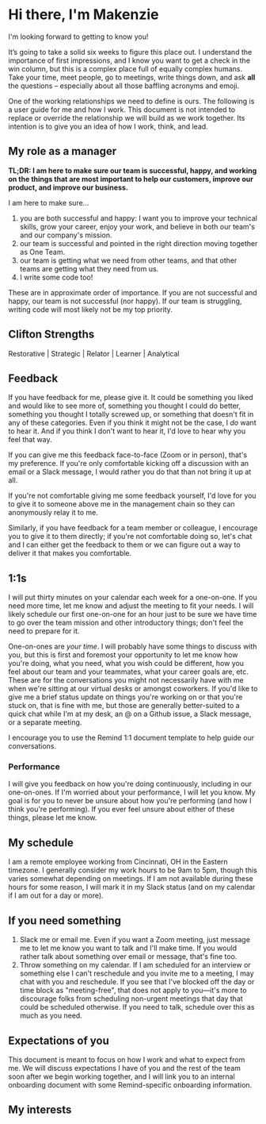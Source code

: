 # Hi there, I'm Makenzie

I'm looking forward to getting to know you! 

It’s going to take a solid six weeks to figure this place out. I understand the importance of first impressions, and I know you want to get a check in the win column, but this is a complex place full of equally complex humans. Take your time, meet people, go to meetings, write things down, and ask **all** the questions – especially about all those baffling acronyms and emoji.

One of the working relationships we need to define is ours. The following is a user guide for me and how I work. This document is not intended to replace or override the relationship we will build as we work together. Its intention is to give you an idea of how I work, think, and lead.

## My role as a manager

**TL;DR: I am here to make sure our team is successful, happy, and working on the things that are most important to help our customers, improve our product, and improve our business.**

I am here to make sure...

1.  you are both successful and happy: I want you to improve your technical skills, grow your career, enjoy your work, and believe in both our team's and our company's mission.
2.  our team is successful and pointed in the right direction moving together as One Team.
3.  our team is getting what we need from other teams, and that other teams are getting what they need from us.
4.  I write some code too!

These are in approximate order of importance. If you are not successful and happy, our team is not successful (nor happy). If our team is struggling, writing code will most likely not be my top priority.

## Clifton Strengths

Restorative | Strategic | Relator | Learner | Analytical

## Feedback

If you have feedback for me, please give it. It could be something you liked and would like to see more of, something you thought I could do better, something you thought I totally screwed up, or something that doesn't fit in any of these categories. Even if you think it might not be the case, I _do_ want to hear it. And if you think I don't want to hear it, I'd love to hear why you feel that way.

If you can give me this feedback face-to-face (Zoom or in person), that's my preference. If you're only comfortable kicking off a discussion with an email or a Slack message, I would rather you do that than not bring it up at all.

If you're not comfortable giving me some feedback yourself, I'd love for you to give it to someone above me in the management chain so they can anonymously relay it to me.

Similarly, if you have feedback for a team member or colleague, I encourage you to give it to them directly; if you're not comfortable doing so, let's chat and I can either get the feedback to them or we can figure out a way to deliver it that makes you comfortable.

## 1:1s

I will put thirty minutes on your calendar each week for a one-on-one. If you need more time, let me know and adjust the meeting to fit your needs. I will likely schedule our first one-on-one for an hour just to be sure we have time to go over the team mission and other introductory things; don't feel the need to prepare for it.

One-on-ones are _your time_. I will probably have some things to discuss with you, but this is first and foremost your opportunity to let me know how you're doing, what you need, what you wish could be different, how you feel about our team and your teammates, what your career goals are, etc. These are for the conversations you might not necessarily have with me when we're sitting at our virtual desks or amongst coworkers. If you'd like to give me a brief status update on things you're working on or that you're stuck on, that is fine with me, but those are generally better-suited to a quick chat while I'm at my desk, an @ on a Github issue, a Slack message, or a separate meeting.

I encourage you to use the Remind 1:1 document template to help guide our conversations.

### Performance

I will give you feedback on how you're doing continuously, including in our one-on-ones. If I'm worried about your performance, I will let you know. My goal is for you to never be unsure about how you're performing (and how I think you're performing). If you ever feel unsure about either of these things, please let me know.

## My schedule

I am a remote employee working from Cincinnati, OH in the Eastern timezone. I generally consider my work hours to be 9am to 5pm, though this varies somewhat depending on meetings. If I am not available during these hours for some reason, I will mark it in my Slack status (and on my calendar if I am out for a day or more).

## If you need something

1.  Slack me or email me. Even if you want a Zoom meeting, just message me to let me know you want to talk and I'll make time. If you would rather talk about something over email or message, that's fine too.
2.  Throw something on my calendar. If I am scheduled for an interview or something else I can't reschedule and you invite me to a meeting, I may chat with you and reschedule. If you see that I've blocked off the day or time block as "meeting-free", that does not apply to you—it's more to discourage folks from scheduling non-urgent meetings that day that could be scheduled otherwise. If you need to talk, schedule over this as much as you need.

## Expectations of you

This document is meant to focus on how I work and what to expect from me. We will discuss expectations I have of you and the rest of the team soon after we begin working together, and I will link you to an internal onboarding document with some Remind-specific onboarding information.

## My interests


